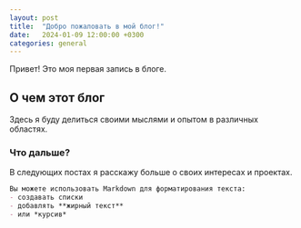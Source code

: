 ```yaml
---
layout: post
title:  "Добро пожаловать в мой блог!"
date:   2024-01-09 12:00:00 +0300
categories: general
---
```


Привет! Это моя первая запись в блоге.

## О чем этот блог

Здесь я буду делиться своими мыслями и опытом в различных областях.

### Что дальше?

В следующих постах я расскажу больше о своих интересах и проектах.

```markdown
Вы можете использовать Markdown для форматирования текста:
- создавать списки
- добавлять **жирный текст**
- или *курсив*
```
